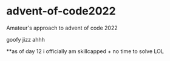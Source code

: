 # advent-of-code2022
Amateur's approach to advent of code 2022

goofy jizz ahhh

**as of day 12 i officially am skillcapped + no time to solve LOL
